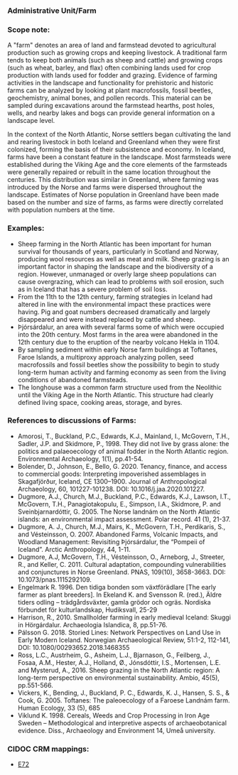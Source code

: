
### Administrative Unit/Farm 

###  Scope note: 
A "farm" denotes an area of land and farmstead devoted to agricultural production such as growing crops and keeping livestock. A traditional farm tends to keep both animals (such as sheep and cattle) and growing crops (such as wheat, barley, and flax) often combining lands used for crop production with lands used for fodder and grazing. Evidence of farming activities in the landscape and functionality for prehistoric and historic farms can be analyzed by looking at plant macrofossils, fossil beetles, geochemistry, animal bones, and pollen records. This material can be sampled during excavations around the farmstead hearths, post holes, wells, and nearby lakes and bogs can provide general information on a landscape level.

In the context of the North Atlantic, Norse settlers began cultivating the land and rearing livestock in both Iceland and Greenland when they were first colonized, forming the basis of their subsistence and economy. In Iceland, farms have been a constant feature in the landscape. Most farmsteads were established during the Viking Age and the core elements of the farmsteads were generally repaired or rebuilt in the same location throughout the centuries. This distribution was similar in Greenland, where farming was introduced by the Norse and farms were dispersed throughout the landscape. Estimates of Norse population in Greenland have been made based on the number and size of farms, as farms were directly correlated with population numbers at the time.


### Examples: 

* Sheep farming in the North Atlantic has been important for human survival for thousands of years, particularly in Scotland and Norway, producing wool resources as well as meat and milk. Sheep grazing is an important factor in shaping the landscape and the biodiversity of a region. However, unmanaged or overly large sheep populations can cause overgrazing, which can lead to problems with soil erosion, such as in Iceland that has a severe problem of soil loss.
* From the 11th to the 12th century, farming strategies in Iceland had altered in line with the environmental impact these practices were having. Pig and goat numbers decreased dramatically and largely disappeared and were instead replaced by cattle and sheep.
* Þjórsárdalur, an area with several farms some of which were occupied into the 20th century. Most farms in the area were abandoned in the 12th century due to the eruption of the nearby volcano Hekla in 1104. 
* By sampling sediment within early Norse farm buildings at Toftanes, Faroe Islands, a multiproxy approach analyzing pollen, seed macrofossils and fossil beetles show the possibility to begin to study long-term human activity and farming economy as seen from the living conditions of abandoned farmsteads.
* The longhouse was a common farm structure used from the Neolithic until the Viking Age in the North Atlantic. This structure had clearly defined living space, cooking areas, storage, and byres. 

### References to discussions of Farms:

* Amorosi, T., Buckland, P.C., Edwards, K.J., Mainland, I., McGovern, T.H., Sadler, J.P. and Skidmore, P., 1998. They did not live by grass alone: the politics and palaeoecology of animal fodder in the North Atlantic region. Environmental Archaeology, 1(1), pp.41-54.
* Bolender, D., Johnson, E., Bello, G. 2020. Tenancy, finance, and access to commercial goods: Interpreting impoverished assemblages in Skagafjörður, Iceland, CE 1300–1900. Journal of Anthropological Archaeology, 60, 101227-101238. DOI: 10.1016/j.jaa.2020.101227.
* Dugmore, A.J., Church, M.J., Buckland, P.C., Edwards, K.J., Lawson, I.T., McGovern, T.H., Panagiotakopulu, E., Simpson, I.A., Skidmore, P. and Sveinbjarnardóttir, G. 2005. The Norse landnám on the North Atlantic islands: an environmental impact assessment. Polar record. 41 (1), 21-37.
* Dugmore, A. J., Church, M.J., Mairs, K., McGovern, T.H., Perdikaris, S., and Vésteinsson, O. 2007. Abandoned Farms, Volcanic Impacts, and Woodland Management: Revisiting Þjórsárdalur, the “Pompeii of Iceland”. Arctic Anthropology, 44, 1-11.
* Dugmore, A.J, McGovern, T.H., Vésteinsson, O., Arneborg, J., Streeter, R., and Keller, C. 2011. Cultural adaptation, compounding vulnerabilities and conjunctures in Norse Greenland. PNAS, 109(10), 3658-3663. DOI: 10.1073/pnas.1115292109.
* Engelmark R. 1996. Den tidiga bonden som växtförädlare [The early farmer as plant breeders]. In Ekeland K. and Svensson R. (red.), Äldre tiders odling – trädgårdsväxter, gamla grödor och ogräs. Nordiska förbundet för kulturlandskap, Hudiksvall, 25-29
* Harrison, R., 2010. Smallholder farming in early medieval Iceland: Skuggi in Hörgárdalur. Archaeologia Islandica, 8, pp.51-76.
* Pálsson G. 2018. Storied Lines: Network Perspectives on Land Use in Early Modern Iceland. Norwegian Archaeological Review, 51:1-2, 112-141, DOI: 10.1080/00293652.2018.1468355
* Ross, L.C., Austrheim, G., Asheim, L.J., Bjarnason, G., Feilberg, J., Fosaa, A.M., Hester, A.J., Holland, Ø., Jónsdóttir, I.S., Mortensen, L.E. and Mysterud, A., 2016. Sheep grazing in the North Atlantic region: A long-term perspective on environmental sustainability. Ambio, 45(5), pp.551-566.
* Vickers, K., Bending, J., Buckland, P. C., Edwards, K. J., Hansen, S. S., & Cook, G. 2005. Toftanes: The paleoecology of a Faroese Landnám farm. Human Ecology, 33 (5), 685
* Viklund K. 1998. Cereals, Weeds and Crop Processing in Iron Age Sweden – Methodological and interpretive aspects of archaeobotanical evidence. Diss., Archaeology and Environment 14, Umeå university.

### CIDOC CRM mappings: 

* [E72](http://www.cidoc-crm.org/Entity/e72-legal-object/version-6.2.2)
